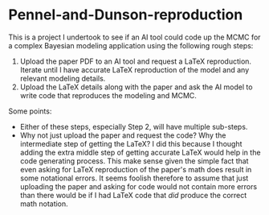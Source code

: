 # Pennel-and-Dunson-reproduction

This is a project I undertook to see if an AI tool could code up the MCMC for a complex Bayesian modeling application using the following rough steps:

1) Upload the paper PDF to an AI tool and request a LaTeX reproduction. Iterate until I have accurate LaTeX reproduction of the model and any relevant modeling details.
2) Upload the LaTeX details along with the paper and ask the AI model to write code that reproduces the modeling and MCMC. 

Some points:

- Either of these steps, especially Step 2, will have multiple sub-steps. 
- Why not just upload the paper and request the code? Why the intermediate step of getting the LaTeX? I did this because I thought adding the extra middle step of getting accurate LaTeX would help in the code generating process. This make sense given the simple fact that even asking for LaTeX reproduction of the paper's math does result in some notational errors. It seems foolish therefore to assume that just uploading the paper and asking for code would not contain more errors than there would be if I had LaTeX code that *did* produce the correct math notation.